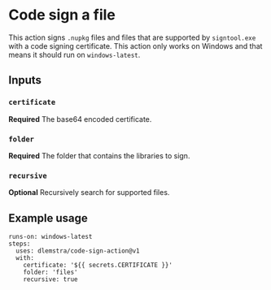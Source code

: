 # Code sign a file

This action signs `.nupkg` files and files that are supported by `signtool.exe` with a code signing certificate. This action only works on Windows and that means it should run on `windows-latest`.

## Inputs

### `certificate`

**Required** The base64 encoded certificate.

### `folder`

**Required** The folder that contains the libraries to sign.

### `recursive`

**Optional** Recursively search for supported files.

## Example usage

```
runs-on: windows-latest
steps:
  uses: dlemstra/code-sign-action@v1
  with:
    certificate: '${{ secrets.CERTIFICATE }}'
    folder: 'files'
    recursive: true
```